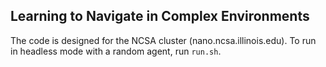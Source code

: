 ## Learning to Navigate in Complex Environments

The code is designed for the NCSA cluster (nano.ncsa.illinois.edu). To run in headless mode with a random agent, run ```run.sh```.
